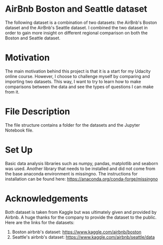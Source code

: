 # AirBnb Boston and Seattle dataset

The following dataset is a combination of two datasets: the AirBnb's Boston dataset and the AirBnb's Seattle dataset. I combined the two dataset in order to gain more insight on different regional comparison on both the Boston and Seattle dataset.


# Motivation

The main motivation behind this project is that it is a start for my Udacity online course. However, I choose to challenge myself by comparing and importing two datasets. This way, I want to try to learn how to make comparisons between the data and see the types of questions I can make from it. 


# File Description

The file structure contains a folder for the datasets and the Jupyter Notebook file. 


# Set Up

Basic data analysis libraries such as numpy, pandas, matplotlib and seaborn was used. Another library that needs to be installed and did not come from the base anaconda environment is missingno. The instructions for installation can be found here: https://anaconda.org/conda-forge/missingno


# Acknowledgements

Both dataset is taken from Kaggle but was ultimately given and provided by Airbnb. A huge thanks for the company to provide the dataset to the public. Here are the links for the datasets:

1. Boston airbnb's dataset: https://www.kaggle.com/airbnb/boston
2. Seattle's airbnb's dataset: https://www.kaggle.com/airbnb/seattle/data


